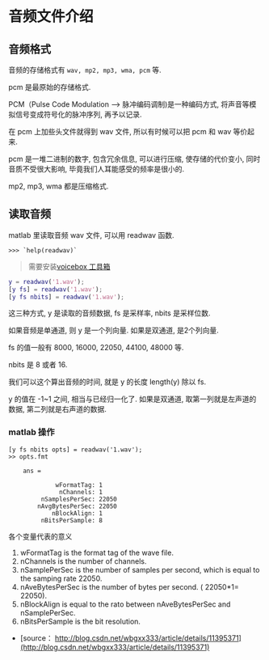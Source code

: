# 音频文件介绍

## 音频格式

音频的存储格式有 `wav, mp2, mp3, wma, pcm` 等.

pcm 是最原始的存储格式.

PCM（Pulse Code Modulation --> 脉冲编码调制)是一种编码方式, 将声音等模拟信号变成符号化的脉冲序列, 再予以记录.

在 pcm 上加些头文件就得到 wav 文件, 所以有时候可以把 pcm 和 wav 等价起来.

pcm 是一堆二进制的数字, 包含冗余信息, 可以进行压缩, 使存储的代价变小, 同时音质不受很大影响, 毕竟我们人耳能感受的频率是很小的.

mp2, mp3, wma 都是压缩格式.

## 读取音频

matlab 里读取音频 wav 文件, 可以用 readwav 函数.

    >>> `help(readwav)`

> 需要安装[voicebox 工具箱](https://github.com/luanxxys/env/blob/master/voicebox.md)

```matlab
y = readwav('1.wav');
[y fs] = readwav('1.wav');
[y fs nbits] = readwav('1.wav');
```

这三种方式, y 是读取的音频数据, fs 是采样率, nbits 是采样位数.

如果音频是单通道, 则 y 是一个列向量. 如果是双通道, 是2个列向量.

fs 的值一般有 8000, 16000, 22050, 44100, 48000 等.

nbits 是 8 或者 16.

我们可以这个算出音频的时间, 就是 y 的长度 length(y) 除以 fs.

y 的值在 -1~1 之间, 相当与已经归一化了. 如果是双通道, 取第一列就是左声道的数据, 第二列就是右声道的数据.

### matlab 操作

    [y fs nbits opts] = readwav('1.wav');
    >> opts.fmt

        ans =

                 wFormatTag: 1
                  nChannels: 1
             nSamplesPerSec: 22050
            nAvgBytesPerSec: 22050
                nBlockAlign: 1
             nBitsPerSample: 8

各个变量代表的意义

1. wFormatTag is the format tag of the wave file.
1. nChannels is the number of channels.
1. nSamplePerSec is the number of samples per second, which is equal to the samping rate 22050.
1. nAveBytesPerSec is the number of bytes per second. ( 22050*1= 22050).
1. nBlockAlign is equal to the rato between nAveBytesPerSec and nSamplePerSec.
1. nBitsPerSample is the bit resolution.

- [source： http://blog.csdn.net/wbgxx333/article/details/11395371](http://blog.csdn.net/wbgxx333/article/details/11395371)
